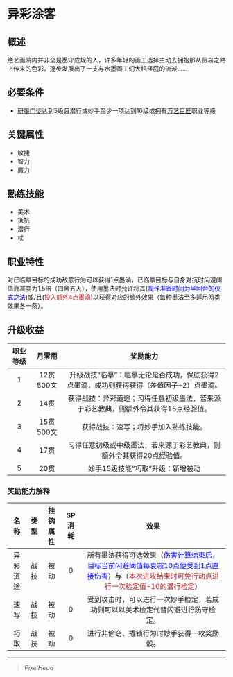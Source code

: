 # 异彩涂客

## 概述

绝艺画院内并非全是墨守成规的人，许多年轻的画工选择主动去拥抱那从贸易之路上传来的色彩，逐步发展出了一支与水墨画工们大相径庭的流派……

## 必要条件

* <a href="../Artist_Apprentice" target="_blank">研墨门徒</a>达到5级且潜行或妙手至少一项达到10级或拥有<a href="../Versatile_Colossus" target="_blank">万艺巨匠</a>职业等级

## 关键属性

* 敏捷
* 智力
* 魔力

## 熟练技能

* 美术
* 抵抗
* 潜行
* 杖

## 职业特性

对已临摹目标的成功敌意行为可以获得1点墨滴，已临摹目标与自身对抗时闪避阈值衰减变为1.5倍（四舍五入），使用墨法时允许将其(<font color="#0000FF">视作准备时间为半回合的仪式之法</font>)或/且(<font color="#B22222">投入额外4点墨滴</font>)以获得对应的额外效果（每种墨法至多适用两类效果各一条）。

## 升级收益

职业等级|月零用|奖励能力
:--:|:--:|:--:
1|12贯500文|升级战技“临摹”：临摹无论是否成功，保底获得2点墨滴，成功则获得获得（差值因子+2）点墨滴。
2|14贯|获得战技：异彩道途；习得任意初级墨法，若来源于彩艺教典，则额外令其获得15点经验值。
3|15贯500文|获得战技：速写；将妙手加入熟练技能。
4|17贯|习得任意初级或中级墨法，若来源于彩艺教典，则额外令其获得20点经验值。
5|20贯|妙手15级技能“巧取”升级：新增被动

### 奖励能力解释

名称|类型|挂钩属性|SP消耗|效果
:--:|:--:|:--:|:--:|:--:
异彩道途|战技|被动|0|所有墨法获得可选效果（<font color="#0000FF">伤害计算结束后，目标当前闪避阈值每衰减10点便受到1点直接伤害</font>）与（<font color="#B22222">本次进攻结束时可免行动点进行一次检定值-10的潜行检定</font>）
速写|战技|被动|0|受到攻击时，可以进行一次妙手检定，若成功则可以以美术检定代替闪避进行防守检定。
巧取|战技|被动|0|进行非偷窃、撬锁行为时妙手获得一枚奖励骰。

---

> *PixelHead*